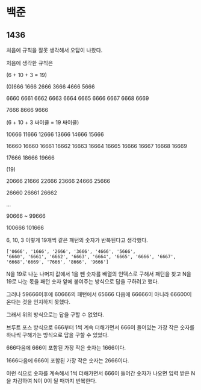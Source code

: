 # 백준

## 1436

처음에 규칙을 잘못 생각해서 오답이 나왔다.

처음에 생각한 규칙은

(6 + 10 + 3 = 19)

(0)666
1666
2666
3666
4666
5666

6660
6661
6662
6663
6664
6665
6666
6667
6668
6669

7666
8666
9666

(6 + 10 + 3 싸이클 = 19 싸이클)


10666
11666
12666
13666
14666
15666

16660
16660
16661
16662
16663
16664
16665
16666
16667
16668
16669

17666
18666
19666

(19)

20666
21666
22666
23666
24666
25666

26660
26661
26662

...

90666
~
99666

100666
101666



6, 10, 3 이렇게 19개씩 같은 패턴의 숫자가 반복된다고 생각했다.

```
['0666', '1666', '2666', '3666', '4666', '5666', 
'6660', '6661', '6662', '6663', '6664', '6665', '6666', '6667', '6668','6669', '7666', '8666', '9666']
```



N을 19로 나눈 나머지 값에서 1을 뺀 숫자를 배열의 인덱스로 구해서 패턴을 찾고 N을 19로 나눈 몫을 패턴 숫자 앞에 붙여주는 방식으로 답을 구하려고 했다.



그러나 59666이후에 60666의 패턴에서 65666 다음에 66666이 아니라 66600이 온다는 것을 인지하지 못했다.



그래서 위의 방식으로는 답을 구할 수 없었다.

브루트 포스 방식으로 666부터 1씩 계속 더해가면서 666이 들어있는 가장 작은 숫자를 하나씩 구해가는 방식으로 답을 구할 수 있었다.

666다음에 666이 포함된 가장 작은 숫자는 1666이다.

1666다음에 666이 포함된 가장 작은 숫자는 2666이다.

이런 식으로 숫자를 계속해서 1씩 더해가면서 666이 들어간 숫자가 나오면 입력 받은 N을 차감하여 N이 0이 될 때까지 반복한다.

